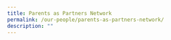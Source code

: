 ```yaml
---
title: Parents as Partners Network
permalink: /our-people/parents-as-partners-network/
description: ""
---
```

